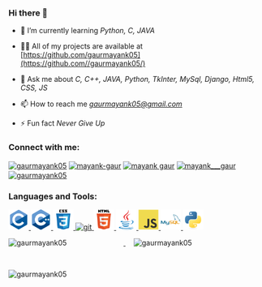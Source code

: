 ### Hi there 👋

<!--
**gaurmayank05/gaurmayank05** is a ✨ _special_ ✨ repository because its `README.md` (this file) appears on your GitHub profile.

<h1 align="center">Hi 👋, I'm Mayank Gaur</h1>
<h3 align="center">FullStack Developer | Python Programmer | Java Programmer | Web Developer <br> |</h3>

<p align="left"> <a href="https://twitter.com/gaurmayank05" target="blank"><img
            src="https://img.shields.io/twitter/follow/gaurmayank05?logo=twitter&style=for-the-badge"
            alt="gaurmayank05" /></a> </p>

- <!------------🔭 I’m currently working on [E_Commerce Application](https://github.com/gauravpandey0101/E_shop)------>

- 🌱 I’m currently learning *Python, C, JAVA*

<!----------🤝------------I’m looking for help with [ATM](N/A)------------>

- 👨‍💻 All of my projects are available at [https://github.com/gaurmayank05](https://github.com//gaurmayank05/)

- 💬 Ask me about *C, C++, JAVA, Python, TkInter, MySql, Django, Html5, CSS, JS*

- 📫 How to reach me *gaurmayank05@gmail.com*

- ⚡ Fun fact *Never Give Up*

<h3 align="left">Connect with me:</h3>
<p align="left">
    <a href="https://twitter.com/gaurmayank05" target="blank"><img align="center"
            src="https://raw.githubusercontent.com/rahuldkjain/github-profile-readme-generator/master/src/images/icons/Social/twitter.svg"
            alt="gaurmayank05" height="30" width="40" /></a>
    <a href="https://www.linkedin.com/in/mayank-gaur-09397b21a/" target="blank"><img align="center"
            src="https://raw.githubusercontent.com/rahuldkjain/github-profile-readme-generator/master/src/images/icons/Social/linked-in-alt.svg"
            alt="mayank-gaur" height="30" width="40" /></a>
    <a href="https://www.facebook.com/Gaurmayank05" target="blank"><img align="center"
            src="https://raw.githubusercontent.com/rahuldkjain/github-profile-readme-generator/master/src/images/icons/Social/facebook.svg"
            alt="mayank gaur" height="30" width="40" /></a>
    <a href="https://www.instagram.com/mayank___gaur/" target="blank"><img align="center"
            src="https://raw.githubusercontent.com/rahuldkjain/github-profile-readme-generator/master/src/images/icons/Social/instagram.svg"
            alt="mayank___gaur" height="30" width="40" /></a>
    <a href="https://www.hackerrank.com/gaurmayank05" target="blank"><img align="center"
            src="https://raw.githubusercontent.com/rahuldkjain/github-profile-readme-generator/master/src/images/icons/Social/hackerrank.svg"
            alt="gaurmayank05" height="30" width="40" /></a>
</p>

<h3 align="left">Languages and Tools:</h3>
<p align="left"> <a href="https://www.cprogramming.com/" target="_blank" rel="noreferrer"> <img
            src="https://raw.githubusercontent.com/devicons/devicon/master/icons/c/c-original.svg" alt="c" width="40"
            height="40" /> </a> <a href="https://www.w3schools.com/cpp/" target="_blank" rel="noreferrer"> <img
            src="https://raw.githubusercontent.com/devicons/devicon/master/icons/cplusplus/cplusplus-original.svg"
            alt="cplusplus" width="40" height="40" /> </a> <a href="https://www.w3schools.com/css/" target="_blank"
        rel="noreferrer"> <img
            src="https://raw.githubusercontent.com/devicons/devicon/master/icons/css3/css3-original-wordmark.svg"
            alt="css3" width="40" height="40" /> </a> <!-----<a href="https://www.djangoproject.com/" target="_blank"
        rel="noreferrer"> <img src="https://cdn.worldvectorlogo.com/logos/django.svg" alt="django" width="40"
            height="40" /> </a>-----> <a href="https://git-scm.com/" target="_blank" rel="noreferrer"> <img
            src="https://www.vectorlogo.zone/logos/git-scm/git-scm-icon.svg" alt="git" width="40" height="40" /> </a> <a
        href="https://www.w3.org/html/" target="_blank" rel="noreferrer"> <img
            src="https://raw.githubusercontent.com/devicons/devicon/master/icons/html5/html5-original-wordmark.svg"
            alt="html5" width="40" height="40" /> </a> <a href="https://www.java.com" target="_blank" rel="noreferrer">
        <img src="https://raw.githubusercontent.com/devicons/devicon/master/icons/java/java-original.svg" alt="java"
            width="40" height="40" /> </a> <a href="https://developer.mozilla.org/en-US/docs/Web/JavaScript"
        target="_blank" rel="noreferrer"> <img
            src="https://raw.githubusercontent.com/devicons/devicon/master/icons/javascript/javascript-original.svg"
            alt="javascript" width="40" height="40" /> </a> <a href="https://www.mysql.com/" target="_blank"
        rel="noreferrer"> <img
            src="https://raw.githubusercontent.com/devicons/devicon/master/icons/mysql/mysql-original-wordmark.svg"
            alt="mysql" width="40" height="40" /> </a> <a href="https://www.python.org" target="_blank"
        rel="noreferrer"> <img
            src="https://raw.githubusercontent.com/devicons/devicon/master/icons/python/python-original.svg"
            alt="python" width="40" height="40" /> <!----</a> <a href="https://realm.io/" target="_blank" rel="noreferrer">
        <img src="https://raw.githubusercontent.com/bestofjs/bestofjs-webui/8665e8c267a0215f3159df28b33c365198101df5/public/logos/realm.svg"
            alt="realm" width="40" height="40" /> </a><a href="https://www.sqlite.org/" target="_blank"
        rel="noreferrer"> <img src="https://www.vectorlogo.zone/logos/sqlite/sqlite-icon.svg" alt="sqlite" width="40"
            height="40" /> </a> -----></p>

<p><img align="left" style="width: 45%;"
        src="https://github-readme-stats.vercel.app/api/top-langs?username=gaurmayank05&show_icons=true&locale=en&layout=compact"
        alt="gaurmayank05"/></p>

<p>&nbsp;<img align="right" style="width: 51%;"
        src="https://github-readme-streak-stats.herokuapp.com/?user=gaurmayank05&"
        alt="gaurmayank05"/></p><br>

<p><img align="left" src="https://github-readme-stats.vercel.app/api?username=gaurmayank05&show_icons=true&locale=en"
        alt="gaurmayank05" /></p>
